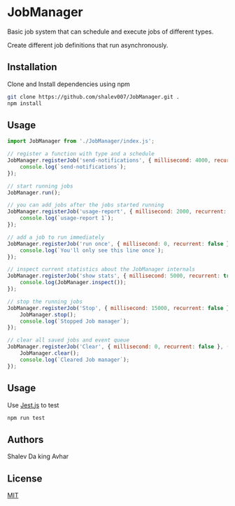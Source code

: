 # JobManager

Basic job system that can schedule and execute jobs of different types.

Create different job definitions that run asynchronously.

## Installation

Clone and Install dependencies using npm

```bash
git clone https://github.com/shalev007/JobManager.git .
npm install
```

## Usage

```javascript
import JobManager from './JobManager/index.js';

// register a function with type and a schedule
JobManager.registerJob('send-notifications', { millisecond: 4000, recurrent: true }, () => {
    console.log(`send-notifications`);
});

// start running jobs
JobManager.run();

// you can add jobs after the jobs started running
JobManager.registerJob('usage-report', { millisecond: 2000, recurrent: true }, () => {
    console.log(`usage-report 1`);
});

// add a job to run immediately
JobManager.registerJob('run once', { millisecond: 0, recurrent: false }, () => {
    console.log(`You'll only see this line once`);
});

// inspect current statistics about the JobManager internals
JobManager.registerJob('show stats', { millisecond: 5000, recurrent: true }, () => {
    console.log(JobManager.inspect());
});

// stop the running jobs
JobManager.registerJob('Stop', { millisecond: 15000, recurrent: false }, () => {
    JobManager.stop();
    console.log(`Stopped Job manager`);
});

// clear all saved jobs and event queue
JobManager.registerJob('Clear', { millisecond: 0, recurrent: false }, () => {
    JobManager.clear();
    console.log(`Cleared Job manager`);
});
```
## Usage
Use [Jest.js](https://github.com/facebook/jest) to test

```bash
npm run test
```

## Authors
Shalev Da king Avhar

## License
[MIT](https://choosealicense.com/licenses/mit/)
